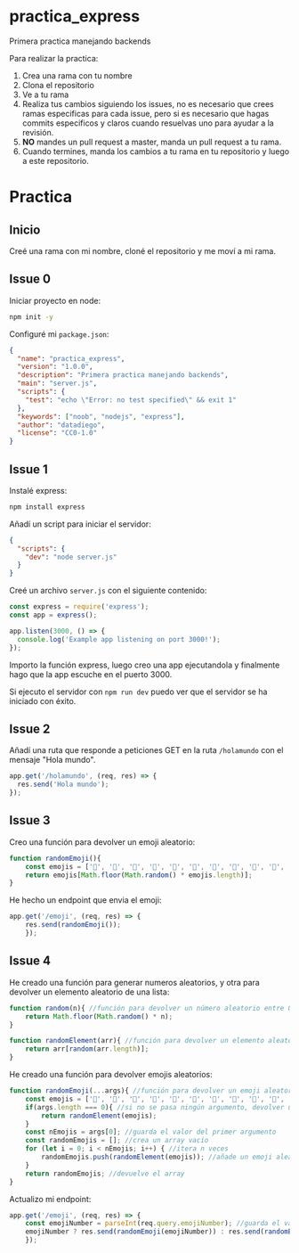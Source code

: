 # practica_express
Primera practica manejando backends

Para realizar la practica:

1. Crea una rama con tu nombre
2. Clona el repositorio
3. Ve a tu rama
4. Realiza tus cambios siguiendo los issues, no es necesario que crees ramas especificas para cada issue, pero si es necesario que hagas commits especificos y claros cuando resuelvas uno para ayudar a la revisión.
5. **NO** mandes un pull request a master, manda un pull request a tu rama.
6. Cuando termines, manda los cambios a tu rama en tu repositorio y luego a este repositorio.

# Practica

## Inicio

Creé una rama con mi nombre, cloné el repositorio y me moví a mi rama.

## Issue 0

Iniciar proyecto en node:

```bash
npm init -y
```

Configuré mi `package.json`:

```json
{
  "name": "practica_express",
  "version": "1.0.0",
  "description": "Primera practica manejando backends",
  "main": "server.js",
  "scripts": {
    "test": "echo \"Error: no test specified\" && exit 1"
  },
  "keywords": ["noob", "nodejs", "express"],
  "author": "datadiego",
  "license": "CC0-1.0"
}
```

## Issue 1

Instalé express:

```bash
npm install express
```

Añadí un script para iniciar el servidor:

```json
{
  "scripts": {
    "dev": "node server.js"
  }
}
```

Creé un archivo `server.js` con el siguiente contenido:

```javascript
const express = require('express');
const app = express();

app.listen(3000, () => {
  console.log('Example app listening on port 3000!');
});
```

Importo la función express, luego creo una app ejecutandola y finalmente hago que la app escuche en el puerto 3000.

Si ejecuto el servidor con `npm run dev` puedo ver que el servidor se ha iniciado con éxito.

## Issue 2

Añadí una ruta que responde a peticiones GET en la ruta `/holamundo` con el mensaje "Hola mundo".

```javascript
app.get('/holamundo', (req, res) => {
  res.send('Hola mundo');
});
```

## Issue 3

Creo una función para devolver un emoji aleatorio:

```javascript
function randomEmoji(){
    const emojis = ['🍇', '🍈', '🍉', '🍊', '🍋', '🍌', '🍍', '🍎', '🍏', '🍐', '🍑', '🍒', '🍓', '🥝', '🍅', '🥥', '🥑', '🍆', '🥔', '🥕']
    return emojis[Math.floor(Math.random() * emojis.length)];
}
```

He hecho un endpoint que envia el emoji:

```javascript
app.get('/emoji', (req, res) => {
    res.send(randomEmoji());
    });
```

## Issue 4

He creado una función para generar numeros aleatorios, y otra para devolver un elemento aleatorio de una lista:

```javascript
function random(n){ //función para devolver un número aleatorio entre 0 y n
    return Math.floor(Math.random() * n);
}

function randomElement(arr){ //función para devolver un elemento aleatorio de un array
    return arr[random(arr.length)];
}
```

He creado una función para devolver emojis aleatorios:

```javascript
function randomEmoji(...args){ //función para devolver un emoji aleatorio o n emojis aleatorios
    const emojis = ['🍇', '🍈', '🍉', '🍊', '🍋', '🍌', '🍍', '🍎', '🍏', '🍐', '🍑', '🍒', '🍓', '🥝', '🍅', '🥥', '🥑', '🍆', '🥔', '🥕']
    if(args.length === 0){ //si no se pasa ningún argumento, devolver un emoji aleatorio
        return randomElement(emojis);
    }
    const nEmojis = args[0]; //guarda el valor del primer argumento
    const randomEmojis = []; //crea un array vacío
    for (let i = 0; i < nEmojis; i++) { //itera n veces
        randomEmojis.push(randomElement(emojis)); //añade un emoji aleatorio al array
    }
    return randomEmojis; //devuelve el array
}
```

Actualizo mi endpoint:

```javascript
app.get('/emoji', (req, res) => {
    const emojiNumber = parseInt(req.query.emojiNumber); //guarda el valor del query parameter emojiNumber y conviertelo a entero
    emojiNumber ? res.send(randomEmoji(emojiNumber)) : res.send(randomEmoji()); //si emojiNumber existe, devuelve n emojis, si no, devuelve 1 emoji
    });
```


